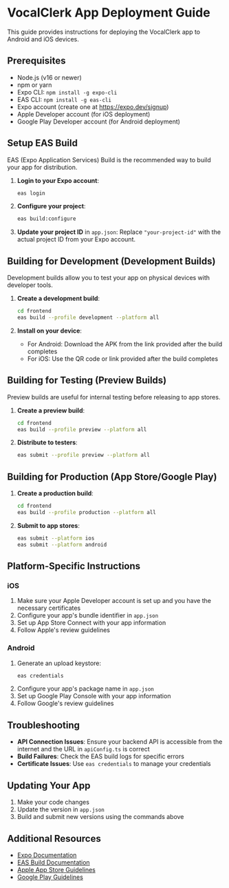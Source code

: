 # VocalClerk App Deployment Guide

This guide provides instructions for deploying the VocalClerk app to Android and iOS devices.

## Prerequisites

- Node.js (v16 or newer)
- npm or yarn
- Expo CLI: `npm install -g expo-cli`
- EAS CLI: `npm install -g eas-cli`
- Expo account (create one at https://expo.dev/signup)
- Apple Developer account (for iOS deployment)
- Google Play Developer account (for Android deployment)

## Setup EAS Build

EAS (Expo Application Services) Build is the recommended way to build your app for distribution.

1. **Login to your Expo account**:
   ```bash
   eas login
   ```

2. **Configure your project**:
   ```bash
   eas build:configure
   ```

3. **Update your project ID** in `app.json`:
   Replace `"your-project-id"` with the actual project ID from your Expo account.

## Building for Development (Development Builds)

Development builds allow you to test your app on physical devices with developer tools.

1. **Create a development build**:
   ```bash
   cd frontend
   eas build --profile development --platform all
   ```

2. **Install on your device**:
   - For Android: Download the APK from the link provided after the build completes
   - For iOS: Use the QR code or link provided after the build completes

## Building for Testing (Preview Builds)

Preview builds are useful for internal testing before releasing to app stores.

1. **Create a preview build**:
   ```bash
   cd frontend
   eas build --profile preview --platform all
   ```

2. **Distribute to testers**:
   ```bash
   eas submit --profile preview --platform all
   ```

## Building for Production (App Store/Google Play)

1. **Create a production build**:
   ```bash
   cd frontend
   eas build --profile production --platform all
   ```

2. **Submit to app stores**:
   ```bash
   eas submit --platform ios
   eas submit --platform android
   ```

## Platform-Specific Instructions

### iOS

1. Make sure your Apple Developer account is set up and you have the necessary certificates
2. Configure your app's bundle identifier in `app.json`
3. Set up App Store Connect with your app information
4. Follow Apple's review guidelines

### Android

1. Generate an upload keystore:
   ```bash
   eas credentials
   ```
2. Configure your app's package name in `app.json`
3. Set up Google Play Console with your app information
4. Follow Google's review guidelines

## Troubleshooting

- **API Connection Issues**: Ensure your backend API is accessible from the internet and the URL in `apiConfig.ts` is correct
- **Build Failures**: Check the EAS build logs for specific errors
- **Certificate Issues**: Use `eas credentials` to manage your credentials

## Updating Your App

1. Make your code changes
2. Update the version in `app.json`
3. Build and submit new versions using the commands above

## Additional Resources

- [Expo Documentation](https://docs.expo.dev/)
- [EAS Build Documentation](https://docs.expo.dev/build/introduction/)
- [Apple App Store Guidelines](https://developer.apple.com/app-store/review/guidelines/)
- [Google Play Guidelines](https://play.google.com/about/developer-content-policy/)